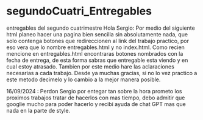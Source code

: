 # segundoCuatri_Entregables
entregables del segundo cuatrimestre
 Hola Sergio:
    Por medio del siguiente html planeo hacer una pagina bien sencilla sin absolutamente nada, que solo contenga botones
que redireccionen al link del trabajo practico, por eso vera que lo nombre entregables.html y no index.html.
    Como recien mencione en entregables.html encontraras botones nombrados con la fecha de entrega, de esta forma sabras
que entregable esta viendo y en cual estoy atrasado. Tambien por este medio hare las aclaraciones necesarias a cada trabajo.
    Desde ya muchas gracias, si no lo vez practico a este metodo decimelo y lo cambio a la mejor manera posible.

16/09/2024 : Perdon Sergio por entegar tan sobre la hora prometo los proximos trabajos tratar de hacerlos con mas tiempo, debo
             admitir que googlie mucho para poder hacerlo y recibi ayuda de chat GPT mas que nada en la parte de style.
